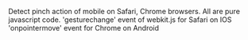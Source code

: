 Detect pinch action of mobile on Safari, Chrome browsers.
All are pure javascript code.
'gesturechange' event of webkit.js for Safari on IOS
'onpointermove' event for Chrome on Android